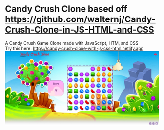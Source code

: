 # Candy Crush Clone based off https://github.com/walternj/Candy-Crush-Clone-in-JS-HTML-and-CSS
A Candy Crush Game Clone made with JavaScript, HTM, and CSS </br>
Try this here: <a href="https://candy-crush-clone-with-js-css-html.netlify.app">https://candy-crush-clone-with-js-css-html.netlify.app<a/>
</br>
![Image of Yaktocat](https://github.com/walternj/Candy-Crush-Clone-in-JS-HTML-and-CSS/blob/master/Capture.PNG?raw=true)
